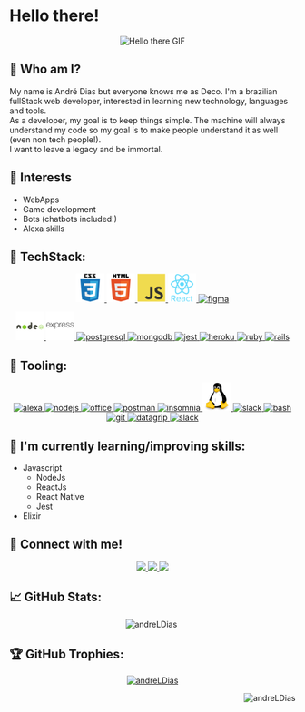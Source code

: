 # Hello there!
<p align="center">
  <img alt="Hello there GIF" src="https://media2.giphy.com/media/Nx0rz3jtxtEre/200.gif" height="300" />
</p>

## :wave: Who am I?
My name is André Dias but everyone knows me as Deco. I'm a brazilian fullStack web developer, interested in learning new technology, languages and tools.  
As a developer, my goal is to keep things simple. The machine will always understand my code so my goal is to make people understand it as well (even non tech people!).  
I want to leave a legacy and be immortal.

## :eyes: Interests
* WebApps
* Game development
* Bots (chatbots included!)
* Alexa skills

## :office: TechStack:

<p align="center"> 
  <a href="https://www.w3schools.com/css/" target="_blank"> <img src="https://raw.githubusercontent.com/devicons/devicon/master/icons/css3/css3-original-wordmark.svg" alt="css3" width="50" height="50"/> </a> 
  <a href="https://www.w3.org/html/" target="_blank"> <img src="https://raw.githubusercontent.com/devicons/devicon/master/icons/html5/html5-original-wordmark.svg" alt="html5" width="50" height="50"/> </a> 
  <a href="https://developer.mozilla.org/en-US/docs/Web/JavaScript" target="_blank"> <img src="https://raw.githubusercontent.com/devicons/devicon/master/icons/javascript/javascript-original.svg" alt="javascript" width="50" height="50"/> </a>
  <a href="https://reactjs.org/" target="_blank"> <img src="https://raw.githubusercontent.com/devicons/devicon/master/icons/react/react-original-wordmark.svg" alt="react" width="50" height="50"/> </a> 
  <a href="https://www.figma.com/" target="_blank"> <img src="https://www.vectorlogo.zone/logos/figma/figma-icon.svg" alt="figma" width="50" height="50"/> </a>
</p>
 
<p align="center"> 
 <a href="https://nodejs.org" target="_blank"> <img src="https://raw.githubusercontent.com/devicons/devicon/master/icons/nodejs/nodejs-original-wordmark.svg" alt="nodejs" width="50" height="50"/> </a>  
  <a href="https://expressjs.com" target="_blank"> <img src="https://raw.githubusercontent.com/devicons/devicon/master/icons/express/express-original-wordmark.svg" alt="express" width="50" height="50"/> </a> 
  <a href="https://www.postgresql.org/" target="_blank"> <img src="https://upload.wikimedia.org/wikipedia/commons/thumb/2/29/Postgresql_elephant.svg/1200px-Postgresql_elephant.svg.png" alt="postgresql" width="50" height="50"/> </a> 
  <a href="https://www.mongodb.com/" target="_blank"> <img src="https://upload.wikimedia.org/wikipedia/commons/thumb/f/f9/Antu_mongodb.svg/1024px-Antu_mongodb.svg.png" alt="mongodb" width="50" height="50"/> </a>
  <a href="https://jestjs.io" target="_blank"> <img src="https://www.vectorlogo.zone/logos/jestjsio/jestjsio-icon.svg" alt="jest" width="50" height="50"/> </a> 
  <a href="https://dashboard.heroku.com/" target="_blank"> <img src="https://image.flaticon.com/icons/png/512/873/873120.png" alt="heroku" width="50" height="50"/> </a>
   <a href="https://www.ruby-lang.org/en/" target="_blank"> <img src="https://upload.wikimedia.org/wikipedia/commons/thumb/7/73/Ruby_logo.svg/1024px-Ruby_logo.svg.png" alt="ruby" width="50" height="50"/> </a> 
   <a href="https://rubyonrails.org/" target="_blank"> <img src="https://upload.wikimedia.org/wikipedia/commons/thumb/c/c3/Ruby_on_Rails_logo.svg/1200px-Ruby_on_Rails_logo.svg.png" alt="rails" width="50" height="50"/> </a> 
</p>

## :wrench: Tooling:
<p align="center"> 
  <a href="https://alexa.amazon.com.br/" target="_blank"> <img src="https://upload.wikimedia.org/wikipedia/commons/thumb/b/b6/Amazon_Alexa_blue_logo.svg/1024px-Amazon_Alexa_blue_logo.svg.png" alt="alexa" width="50" height="50"/> </a>
  <a href="https://code.visualstudio.com/" target="_blank"> <img src="https://upload.wikimedia.org/wikipedia/commons/thumb/9/9a/Visual_Studio_Code_1.35_icon.svg/2048px-Visual_Studio_Code_1.35_icon.svg.png" alt="nodejs" width="50" height="50"/> </a> 
  <a href="https://www.office.com/" target="_blank"> <img src="https://upload.wikimedia.org/wikipedia/commons/thumb/0/0c/Microsoft_Office_logo_%282013%E2%80%932019%29.svg/1200px-Microsoft_Office_logo_%282013%E2%80%932019%29.svg.png" alt="office" width="50" height="50"/> </a> 
  <a href="https://postman.com" target="_blank"> <img src="https://www.vectorlogo.zone/logos/getpostman/getpostman-icon.svg" alt="postman" width="50" height="50"/> </a> 
  <a href="https://insomnia.rest/" target="_blank"> <img src="https://seeklogo.com/images/I/insomnia-logo-A35E09EB19-seeklogo.com.png" alt="insomnia" width="50" height="50"/> </a> 
  <a href="https://www.linux.org/" target="_blank"> <img src="https://raw.githubusercontent.com/devicons/devicon/master/icons/linux/linux-original.svg" alt="linux" width="50" height="50"/> </a> 
  <a href="https://apple.com/" target="_blank"> <img src="https://iconape.com/wp-content/png_logo_vector/apple-mac-logo.png" alt="slack" width="50" height="50"/> </a>
  <a href="https://www.gnu.org/software/bash/" target="_blank"> <img src="https://www.vectorlogo.zone/logos/gnu_bash/gnu_bash-icon.svg" alt="bash" width="50" height="50"/> </a> 
  <a href="https://git-scm.com/" target="_blank"> <img src="https://www.vectorlogo.zone/logos/git-scm/git-scm-icon.svg" alt="git" width="50" height="50"/> </a>
  <a href="https://www.jetbrains.com/datagrip/" target="_blank"> <img src="https://upload.wikimedia.org/wikipedia/commons/thumb/c/c9/DataGrip.svg/1024px-DataGrip.svg.png" alt="datagrip" width="50" height="50"/> </a>
  <a href="https://slack.com/" target="_blank"> <img src="https://cdn.worldvectorlogo.com/logos/slack-new-logo.svg" alt="slack" width="50" height="50"/> </a>
</p>

## :seedling: I'm currently learning/improving skills:
* Javascript
  * NodeJs
  * ReactJs
  * React Native
  * Jest
* Elixir

## :link: Connect with me!
<p align="center">
  <a href="https://www.linkedin.com/in/andreldcustodio/" target="_blank">
    <img src="https://img.shields.io/badge/LinkedIn-0077B5?style=for-the-badge&logo=linkedin&logoColor=white"/>
  </a>
  <a href="http://instagram.com/_andre_dias_" target="_blank">
    <img src="https://img.shields.io/badge/Instagram-E4405F?style=for-the-badge&logo=instagram&logoColor=white"/>
  </a>
  <a href="mailto:andreluizdiascustodio@gmail.com" target="_blank">
    <img src="https://img.shields.io/badge/Gmail-D14836?style=for-the-badge&logo=gmail&logoColor=white"/>
  </a>                                                                                                   
</p>

## :chart_with_upwards_trend: GitHub Stats:

<p align="center">
<img align="center" src="https://github-readme-stats.vercel.app/api/top-langs?username=andreLDias&show_icons=true&locale=en&layout=compact&count_private=true" alt="andreLDias" />&nbsp;
<!-- <img align="center" src="https://github-readme-stats.vercel.app/api?username=andreLDias&show_icons=true&locale=en&count_private=true" alt="andreLDias" /></p> -->

## :trophy: GitHub Trophies:
<p align="center"> <a href="https://github.com/ryo-ma/github-profile-trophy"><img src="https://github-profile-trophy.vercel.app/?username=andreLDias&margin-w=15&margin-h=15&row=2&column=3&theme=onedark" alt="andreLDias" /></a> </p>


<p align="right"> <img src="https://komarev.com/ghpvc/?username=andreLDias&label=Profile%20views&color=0e75b6&style=plastic" alt="andreLDias" /> </p>
